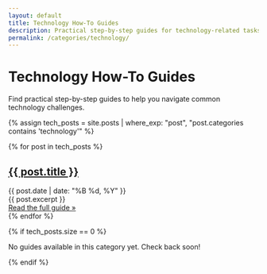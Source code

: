 ```yaml
---
layout: default
title: Technology How-To Guides
description: Practical step-by-step guides for technology-related tasks
permalink: /categories/technology/
---
```


# Technology How-To Guides

Find practical step-by-step guides to help you navigate common technology challenges.

{% assign tech_posts = site.posts | where_exp: "post", "post.categories contains 'technology'" %}

<div class="posts-list">
  {% for post in tech_posts %}
    <article class="post">
      <h2 class="post-title">
        <a href="{{ post.url | relative_url }}">{{ post.title }}</a>
      </h2>
      <div class="post-meta">
        <span class="post-date">{{ post.date | date: "%B %d, %Y" }}</span>
      </div>
      <div class="post-excerpt">
        {{ post.excerpt }}
      </div>
      <a href="{{ post.url | relative_url }}" class="read-more">Read the full guide &raquo;</a>
    </article>
  {% endfor %}
  
  {% if tech_posts.size == 0 %}
    <p>No guides available in this category yet. Check back soon!</p>
  {% endif %}
</div> 